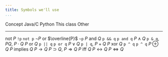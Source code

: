 ```yaml
---
title: Symbols we'll use
...
```


Concept         Java/C      Python      This class                      Other
--------        --------    --------    ---------------------------     -------------
not $P$         `!p`        `not p`     $\lnot P$ or $\overline{P}$     `~p`
$P$ and $Q$     `p && q`    `p and q`   $P \land Q$                     `p & q`, $P Q$, $P \cdot Q$
$P$ or $Q$      `p || q`    `p or q`    $P \lor Q$                      `p | q`, $P + Q$
$P$ xor $Q$     `p ^ q`     `p ^ q`     $P \oplus Q$
$P$ implies $Q$                         $P \rightarrow Q$               $P \supset Q$, $P \Rightarrow Q$
$P$ iff $Q$                             $P \leftrightarrow Q$           $P \Leftrightarrow Q$
